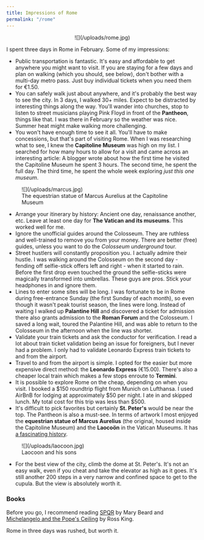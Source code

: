 ```yaml
---
title: Impressions of Rome
permalink: "/rome"
---
```



<figure markdown="1" style="text-align:center;">
  ![](/uploads/rome.jpg)
</figure>

I spent three days in Rome in February. Some of my impressions:

- Public transportation is fantastic. It's easy and affordable to get anywhere you might want to visit. If you are staying for a few days and plan on walking (which you should, see below), don't bother with a multi-day metro pass. Just buy individual tickets when you need them for €1.50.
- You can safely walk just about anywhere, and it's probably the best way to see the city. In 3 days, I walked 30+ miles. Expect to be distracted by interesting things along the way. You'll wander into churches, stop to listen to street musicians playing Pink Floyd in front of the **Pantheon**, things like that. I was there in February so the weather was nice. Summer heat might make walking more challenging.
- You won't have enough time to see it all. You'll have to make concessions, but that's part of visiting Rome. When I was researching what to see, I knew the **Capitoline Museum** was high on my list. I searched for how many hours to allow for a visit and came across an interesting article: A blogger wrote about how the first time he visited the Capitoline Museum he spent 3 hours. The second time, he spent the full day. The third time, he spent the whole week exploring *just this one museum*.

<figure markdown="1">
  ![](/uploads/marcus.jpg)
  <figcaption>The equestrian statue of Marcus Aurelius at the Capitoline Museum</figcaption>
</figure>

- Arrange your itinerary by history: Ancient one day, renaissance another, etc. Leave at least one day for **The Vatican and its museums**. This worked well for me.
- Ignore the unofficial guides around the Colosseum. They are ruthless and well-trained to remove you from your money. There are better (free) guides, unless you want to do the *Colosseum underground* tour.
- Street hustlers will constantly proposition you. I actually admire their hustle. I was walking around the Colosseum on the second day - fending off selfie-stick offers left and right - when it started to rain. Before the first drop even touched the ground the selfie-sticks were magically transformed into umbrellas. These guys are pros. Stick your headphones in and ignore them.
- Lines to enter some sites will be long. I was fortunate to be in Rome during free-entrance Sunday (the first Sunday of each month), so even though it wasn't peak tourist season, the lines were long. Instead of waiting I walked up **Palantine Hill** and discovered a ticket for admission there also grants admission to the **Roman Forum** and the Colosseum. I saved a long wait, toured the Palantine Hill, and was able to return to the Colosseum in the afternoon when the line was shorter.
- Validate your train tickets and ask the conductor for verification. I read a lot about train ticket validation being an issue for foreigners, but I never had a problem. I only had to validate Leonardo Express train tickets to and from the airport.
- Travel to and from the airport is simple. I opted for the easier but more expensive direct method: the **Leonardo Express** (€15.00). There's also a cheaper local train which makes a few stops enroute to **Termini**.
- It is possible to explore Rome on the cheap, depending on when you visit. I booked a $150 roundtrip flight from Munich on Lufthansa. I used AirBnB for lodging at approximately $50 per night. I ate in and skipped lunch. My total cost for this trip was less than $500.
- It's difficult to pick favorites but certainly **St. Peter's** would be near the top. The Pantheon is also a must-see. In terms of artwork I most enjoyed the **equestrian statue of Marcus Aurelius** (the original, housed inside the Capitoline Museum) and the **Laocoön** in the Vatican Museums. It has [a fascinating history](https://en.m.wikipedia.org/wiki/Laocoön_and_His_Sons).

<figure markdown="1">
  ![](/uploads/laocoon.jpg)
  <figcaption>Laocoon and his sons</figcaption>
</figure>

- For the best view of the city, climb the dome at St. Peter's. It's not an easy walk, even if you cheat and take the elevator as high as it goes. It's still another 200 steps in a very narrow and confined space to get to the cupula. But the view is absolutely worth it.

### Books

Before you go, I recommend reading [SPQR](http://www.amazon.com/dp/1631492225/?tag=tress-20) by Mary Beard and [Michelangelo and the Pope's Ceiling](http://www.amazon.com/dp/0142003697/?tag=tress-20) by Ross King.

Rome in three days was rushed, but worth it.
